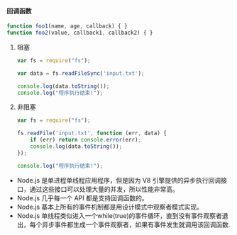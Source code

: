 #### 回调函数

```js
function foo1(name, age, callback) { }
function foo2(value, callback1, callback2) { }
```

1. 阻塞

   ```js
   var fs = require("fs");
   
   var data = fs.readFileSync('input.txt');
   
   console.log(data.toString());
   console.log("程序执行结束!");
   ```

2. 非阻塞

   ```js
   var fs = require("fs");
   
   fs.readFile('input.txt', function (err, data) {
       if (err) return console.error(err);
       console.log(data.toString());
   });
   
   console.log("程序执行结束!");
   ```

- Node.js 是单进程单线程应用程序，但是因为 V8 引擎提供的异步执行回调接口，通过这些接口可以处理大量的并发，所以性能非常高。
- Node.js 几乎每一个 API 都是支持回调函数的。
- Node.js 基本上所有的事件机制都是用设计模式中观察者模式实现。
- Node.js 单线程类似进入一个while(true)的事件循环，直到没有事件观察者退出，每个异步事件都生成一个事件观察者，如果有事件发生就调用该回调函数.